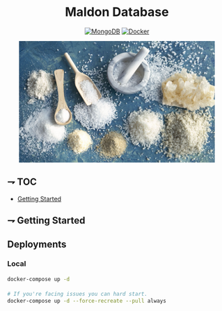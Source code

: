 <div align="center">

# Maldon Database

[![MongoDB](https://img.shields.io/badge/MongoDB-4EA94B?style=for-the-badge&logo=mongodb&logoColor=white)](https://https://www.python.org)
[![Docker](https://img.shields.io/badge/Docker-2CA5E0?style=for-the-badge&logo=docker&logoColor=white)](https://https://www.docker.com/)

<img alt="Maldon Service" height="280" src="/assets/temp.png" />

</div>

## ⇁ TOC
* [Getting Started](#-Getting-Started)

## ⇁ Getting Started

## Deployments

### Local
```bash
docker-compose up -d

# If you're facing issues you can hard start. 
docker-compose up -d --force-recreate --pull always
```

